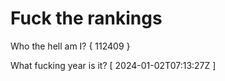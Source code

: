# Fuck the rankings

Who the hell am I?
{ 112409 }

What fucking year is it?
[ 2024-01-02T07:13:27Z ]

